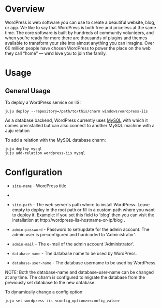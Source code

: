# Overview

WordPress is web software you can use to create a beautiful website, blog, or app. We like to say that WordPress is both free and priceless at the same time.
The core software is built by hundreds of community volunteers, and when you’re ready for more there are thousands of plugins and themes available to transform your site into almost anything you can imagine. Over 60 million people have chosen WordPress to power the place on the web they call “home” — we’d love you to join the family.

# Usage

## General Usage

To deploy a WordPress service on IIS:

    juju deploy --repository=/path/to/this/charm windows/wordpress-iis

As a database backend, WordPress currently uses [MySQL](https://www.mysql.com) with which it comes preinstalled but can also connect to another MySQL machine with a Juju relation

To add a relation with the MySQL database charm:

    juju deploy mysql
    juju add-relation wordpress-iis mysql

# Configuration

* `site-name` - WordPress title
*
* `site-path` - The web server's path where to install WordPress. Leave empty to deploy in the root path or fill in a custom path where you want to deploy it. Example: if you set this field to 'blog' then you can visit the installation at http://wordpress-iis-hostname-or-ip/blog .

* `admin-password` - Password to set/update for the admin account. The admin user is preconfigured and hardcoded to 'Administrator'.

* `admin-mail` - The e-mail of the admin account 'Administrator'.

* `database-name` - The database name to be used by WordPress.

* `database-user-name` - The database username to be used by WordPress.

NOTE: Both the database-name and database-user-name can be changed at any time. The charm is configured to migrate the database from the previously set database to the new database.

To dynamically change a config option:

    juju set wordpress-iis <config_option>=<config_value>
